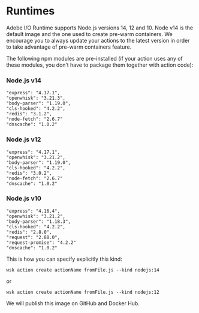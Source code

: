 # Runtimes

Adobe I/O Runtime supports Node.js versions 14, 12 and 10. Node v14 is the default image and the one used to create pre-warm containers. We encourage you to always update your actions to the latest version in order to take advantage of pre-warm containers feature.

The following npm modules are pre-installed (if your action uses any of these modules, you don&rsquo;t have to package them together with action code):

### Node.js v14

    "express": "4.17.1",
    "openwhisk": "3.21.3",
    "body-parser": "1.19.0",
    "cls-hooked": "4.2.2",
    "redis": "3.1.2",
    "node-fetch": "2.6.7"
    "dnscache": "1.0.2"

### Node.js v12

    "express": "4.17.1",
    "openwhisk": "3.21.2",
    "body-parser": "1.19.0",
    "cls-hooked": "4.2.2",
    "redis": "3.0.2",
    "node-fetch": "2.6.7"
    "dnscache": "1.0.2"

### Node.js v10

    "express": "4.16.4",
    "openwhisk": "3.21.2",
    "body-parser": "1.18.3",
    "cls-hooked": "4.2.2",
    "redis": "2.8.0",
    "request": "2.88.0",
    "request-promise": "4.2.2"
    "dnscache": "1.0.2"

This is how you can specify explicitly this kind:
```
wsk action create actionName fromFile.js --kind nodejs:14 
```
or
```
wsk action create actionName fromFile.js --kind nodejs:12 
```
We will publish this image on GitHub and Docker Hub.
